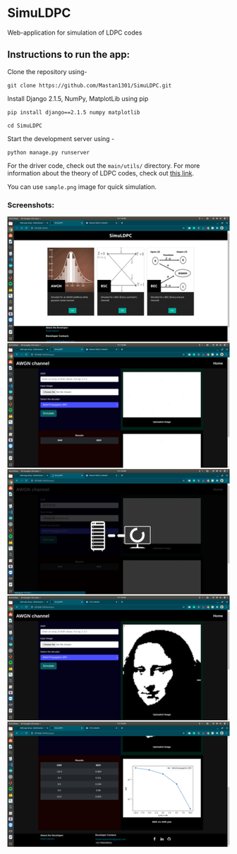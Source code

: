 # SimuLDPC
Web-application for simulation of LDPC codes

## Instructions to run the app:

Clone the repository using-
```
git clone https://github.com/Mastan1301/SimuLDPC.git
```

Install Django 2.1.5, NumPy, MatplotLib using pip

```
pip install django==2.1.5 numpy matplotlib
 ```
 ```
 cd SimuLDPC
 ```
 
 Start the development server using - 
 
 ```
 python manage.py runserver
 ```
 For the driver code, check out the ```main/utils/``` directory. For more information about the theory of LDPC codes, check out [this link](https://github.com/Mastan1301/Signal-Processing/tree/master/LDPC).
 
 You can use ```sample.png``` image for quick simulation.
 
 ### Screenshots: 
 
 ![1](https://github.com/Mastan1301/SimuLDPC/blob/master/media/figs/1.png)
  ![2](https://github.com/Mastan1301/SimuLDPC/blob/master/media/figs/2.png)
   ![3](https://github.com/Mastan1301/SimuLDPC/blob/master/media/figs/3.png)
    ![4](https://github.com/Mastan1301/SimuLDPC/blob/master/media/figs/4.png)
     ![5](https://github.com/Mastan1301/SimuLDPC/blob/master/media/figs/5.png)
 
 
